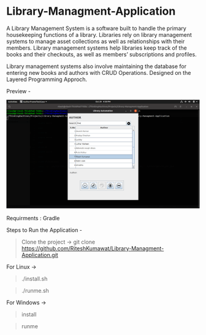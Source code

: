 # Library-Managment-Application

A Library Management System is a software built to handle the primary housekeeping functions of a library. Libraries rely on library management systems to manage asset collections as well as relationships with their members. Library management systems help libraries keep track of the books and their checkouts, as well as members’ subscriptions and profiles.

Library management systems also involve maintaining the database for entering new books and authors with CRUD Operations.
Designed on the Layered Programming Approch.

Preview - 

![preview](libraryPreview.png)




Requirments : 
Gradle 

Steps to Run the Application -
> Clone the project -> git clone https://github.com/RiteshKumawat/Library-Managment-Application.git

For Linux -> 

>./install.sh

>./runme.sh

For Windows -> 

> install

> runme
